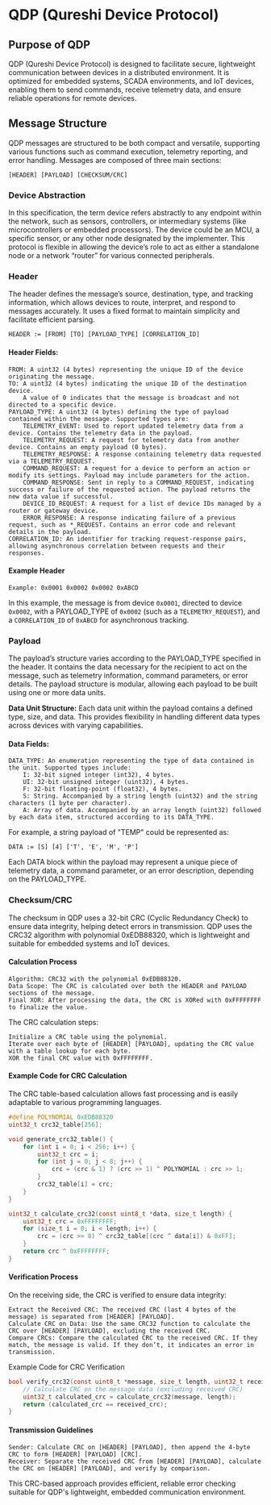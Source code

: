# QDP (Qureshi Device Protocol)

## Purpose of QDP
QDP (Qureshi Device Protocol) is designed to facilitate secure, lightweight communication between devices in a distributed environment. It is optimized for embedded systems, SCADA environments, and IoT devices, enabling them to send commands, receive telemetry data, and ensure reliable operations for remote devices.

## Message Structure
QDP messages are structured to be both compact and versatile, supporting various functions such as command execution, telemetry reporting, and error handling. Messages are composed of three main sections:

```
[HEADER] [PAYLOAD] [CHECKSUM/CRC]
```

### Device Abstraction

In this specification, the term device refers abstractly to any endpoint within the network, such as sensors, controllers, or intermediary systems (like microcontrollers or embedded processors). The device could be an MCU, a specific sensor, or any other node designated by the implementer. This protocol is flexible in allowing the device’s role to act as either a standalone node or a network “router” for various connected peripherals.

### Header
The header defines the message’s source, destination, type, and tracking information, which allows devices to route, interpret, and respond to messages accurately. It uses a fixed format to maintain simplicity and facilitate efficient parsing.

```
HEADER := [FROM] [TO] [PAYLOAD_TYPE] [CORRELATION_ID]
```

#### Header Fields:

    FROM: A uint32 (4 bytes) representing the unique ID of the device originating the message.
    TO: A uint32 (4 bytes) indicating the unique ID of the destination device.
        A value of 0 indicates that the message is broadcast and not directed to a specific device.
    PAYLOAD_TYPE: A uint32 (4 bytes) defining the type of payload contained within the message. Supported types are:
        TELEMETRY_EVENT: Used to report updated telemetry data from a device. Contains the telemetry data in the payload.
        TELEMETRY_REQUEST: A request for telemetry data from another device. Contains an empty payload (0 bytes).
        TELEMETRY_RESPONSE: A response containing telemetry data requested via a TELEMETRY_REQUEST.
        COMMAND_REQUEST: A request for a device to perform an action or modify its settings. Payload may include parameters for the action.
        COMMAND_RESPONSE: Sent in reply to a COMMAND_REQUEST, indicating success or failure of the requested action. The payload returns the new data value if successful.
        DEVICE_ID_REQUEST: A request for a list of device IDs managed by a router or gateway device.
        ERROR_RESPONSE: A response indicating failure of a previous request, such as *_REQUEST. Contains an error code and relevant details in the payload.
    CORRELATION_ID: An identifier for tracking request-response pairs, allowing asynchronous correlation between requests and their responses.

#### Example Header
```
Example: 0x0001 0x0002 0x0002 0xABCD
```
In this example, the message is from device `0x0001`, directed to device `0x0002`, with a PAYLOAD_TYPE of `0x0002` (such as a `TELEMETRY_REQUEST`), and a `CORRELATION_ID` of `0xABCD` for asynchronous tracking.

### Payload
The payload’s structure varies according to the PAYLOAD_TYPE specified in the header. It contains the data necessary for the recipient to act on the message, such as telemetry information, command parameters, or error details. The payload structure is modular, allowing each payload to be built using one or more data units.

**Data Unit Structure:** Each data unit within the payload contains a defined type, size, and data. This provides flexibility in handling different data types across devices with varying capabilities.

#### Data Fields:

    DATA_TYPE: An enumeration representing the type of data contained in the unit. Supported types include:
        I: 32-bit signed integer (int32), 4 bytes.
        UI: 32-bit unsigned integer (uint32), 4 bytes.
        F: 32-bit floating-point (float32), 4 bytes.
        S: String. Accompanied by a string length (uint32) and the string characters (1 byte per character).
        A: Array of data. Accompanied by an array length (uint32) followed by each data item, structured according to its DATA_TYPE.

For example, a string payload of "TEMP" could be represented as:

```
DATA := [S] [4] ['T', 'E', 'M', 'P']
```

Each DATA block within the payload may represent a unique piece of telemetry data, a command parameter, or an error description, depending on the PAYLOAD_TYPE.

### Checksum/CRC
The checksum in QDP uses a 32-bit CRC (Cyclic Redundancy Check) to ensure data integrity, helping detect errors in transmission. QDP uses the CRC32 algorithm with polynomial 0xEDB88320, which is lightweight and suitable for embedded systems and IoT devices.

#### Calculation Process

    Algorithm: CRC32 with the polynomial 0xEDB88320.
    Data Scope: The CRC is calculated over both the HEADER and PAYLOAD sections of the message.
    Final XOR: After processing the data, the CRC is XORed with 0xFFFFFFFF to finalize the value.

The CRC calculation steps:

    Initialize a CRC table using the polynomial.
    Iterate over each byte of [HEADER] [PAYLOAD], updating the CRC value with a table lookup for each byte.
    XOR the final CRC value with 0xFFFFFFFF.

#### Example Code for CRC Calculation

The CRC table-based calculation allows fast processing and is easily adaptable to various programming languages.

```c
#define POLYNOMIAL 0xEDB88320
uint32_t crc32_table[256];

void generate_crc32_table() {
    for (int i = 0; i < 256; i++) {
        uint32_t crc = i;
        for (int j = 0; j < 8; j++) {
            crc = (crc & 1) ? (crc >> 1) ^ POLYNOMIAL : crc >> 1;
        }
        crc32_table[i] = crc;
    }
}

uint32_t calculate_crc32(const uint8_t *data, size_t length) {
    uint32_t crc = 0xFFFFFFFF;
    for (size_t i = 0; i < length; i++) {
        crc = (crc >> 8) ^ crc32_table[(crc ^ data[i]) & 0xFF];
    }
    return crc ^ 0xFFFFFFFF;
}
```

#### Verification Process

On the receiving side, the CRC is verified to ensure data integrity:

    Extract the Received CRC: The received CRC (last 4 bytes of the message) is separated from [HEADER] [PAYLOAD].
    Calculate CRC on Data: Use the same CRC32 function to calculate the CRC over [HEADER] [PAYLOAD], excluding the received CRC.
    Compare CRCs: Compare the calculated CRC to the received CRC. If they match, the message is valid. If they don’t, it indicates an error in transmission.

Example Code for CRC Verification
```c
bool verify_crc32(const uint8_t *message, size_t length, uint32_t received_crc) {
    // Calculate CRC on the message data (excluding received CRC)
    uint32_t calculated_crc = calculate_crc32(message, length);
    return (calculated_crc == received_crc);
}
```

#### Transmission Guidelines

    Sender: Calculate CRC on [HEADER] [PAYLOAD], then append the 4-byte CRC to form [HEADER] [PAYLOAD] [CRC].
    Receiver: Separate the received CRC from [HEADER] [PAYLOAD], calculate the CRC on [HEADER] [PAYLOAD], and verify by comparison.

This CRC-based approach provides efficient, reliable error checking suitable for QDP's lightweight, embedded communication environment.
